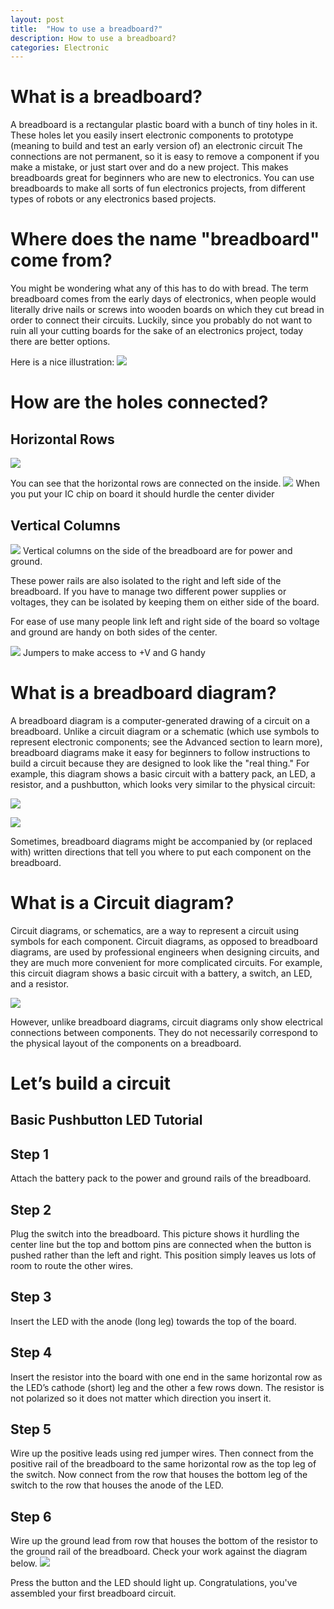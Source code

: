 ```yaml
---
layout: post
title:  "How to use a breadboard?"
description: How to use a breadboard? 
categories: Electronic
---
```




# What is a breadboard?
A breadboard is a rectangular plastic board with a bunch of tiny holes in it. These
holes let you easily insert electronic components to prototype (meaning to build
and test an early version of) an electronic circuit
The connections are not permanent, so it is easy to remove a component if you
make a mistake, or just start over and do a new project. This makes breadboards
great for beginners who are new to electronics. You can use breadboards to make
all sorts of fun electronics projects, from different types of robots or any
electronics based projects. 
# Where does the name &quot;breadboard&quot; come from?
You might be wondering what any of this has to do with bread. The
term breadboard comes from the early days of electronics, when people would
literally drive nails or screws into wooden boards on which they cut bread in order
to connect their circuits. Luckily, since you probably do not want to ruin all your
cutting boards for the sake of an electronics project, today there are better options.

Here is a nice illustration:
![]({{site.baseurl}}/images/ckt01.png)

# How are the holes connected?
## Horizontal Rows
![]({{site.baseurl}}/images/ckt01.png) 

You can see that the horizontal rows are connected on the inside.
![]({{site.baseurl}}/images/ckt01.png)
When you put your IC chip on board it should hurdle the center divider

## Vertical Columns
![]({{site.baseurl}}/images/ckt01.png)
Vertical columns on the side of the breadboard are for power and ground.

These power rails are also isolated to the right and left side of the breadboard. If you have to manage two different power supplies or voltages, they can be isolated by keeping them on either side of the board.

For ease of use many people link left and right side of the board so voltage and ground are handy on both sides of the center.

![]({{site.baseurl}}/images/ckt01.png)
Jumpers to make access to +V and G handy
 
# What is a breadboard diagram?
A breadboard diagram is a computer-generated drawing of a circuit on a breadboard. Unlike a circuit diagram or a schematic (which use symbols to represent electronic components; see the Advanced section to learn more), breadboard diagrams make it easy for beginners to follow instructions to build a circuit because they are designed to look like the "real thing." For example, this diagram  shows a basic circuit with a battery pack, an LED, a resistor, and a pushbutton, which looks very similar to the physical circuit:

![]({{site.baseurl}}/images/ckt01.png)

![]({{site.baseurl}}/images/ckt01.png)

Sometimes,  breadboard diagrams might be accompanied by (or replaced with) written directions that tell you where to put each component on the breadboard. 

# What is a Circuit diagram?
Circuit diagrams, or schematics, are a way to represent a circuit using symbols for each component. Circuit diagrams, as opposed to breadboard diagrams, are used by professional engineers when designing circuits, and they are much more convenient for more complicated circuits. For example, this circuit diagram shows a basic circuit with a battery, a switch, an LED, and a resistor.

![]({{site.baseurl}}/images/ckt01.png)

However, unlike breadboard diagrams, circuit diagrams only show electrical connections between components. They do not necessarily correspond to the physical layout of the components on a breadboard. 


# Let’s build a circuit
## Basic Pushbutton LED Tutorial
## Step 1
Attach the battery pack to the power and ground rails of the breadboard.
## Step 2
Plug the switch into the breadboard. This picture shows it hurdling the center line but the top and bottom pins are connected when the button is pushed rather than the left and right. This position simply leaves us lots of room to route the other wires.
## Step 3
Insert the LED with the anode (long leg) towards the top of the board.
## Step 4
Insert the resistor into the board with one end in the same horizontal row as the LED’s cathode (short) leg and the other a few rows down. The resistor is not polarized so it does not matter which direction you insert it.
## Step 5
Wire up the positive leads using red jumper wires. Then connect from the positive rail of the breadboard to the same horizontal row as the top leg of the switch. Now connect from the row that houses the bottom leg of the switch to the row that houses the anode of the LED.
## Step 6
Wire up the ground lead from row that houses the bottom of the resistor to the ground rail of the breadboard. Check your work against the diagram below.
![]({{site.baseurl}}/images/ckt01.png)

Press the button and the LED should light up.  Congratulations, you've assembled your first breadboard circuit.
